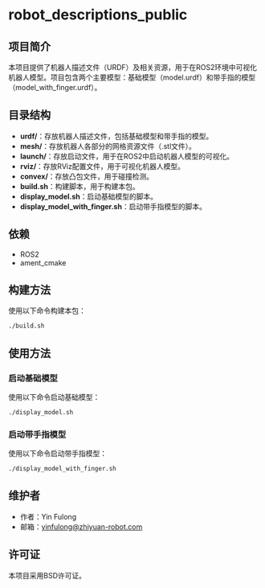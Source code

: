 # robot_descriptions_public

## 项目简介
本项目提供了机器人描述文件（URDF）及相关资源，用于在ROS2环境中可视化机器人模型。项目包含两个主要模型：基础模型（model.urdf）和带手指的模型（model_with_finger.urdf）。

## 目录结构
- **urdf/**：存放机器人描述文件，包括基础模型和带手指的模型。
- **mesh/**：存放机器人各部分的网格资源文件（.stl文件）。
- **launch/**：存放启动文件，用于在ROS2中启动机器人模型的可视化。
- **rviz/**：存放RViz配置文件，用于可视化机器人模型。
- **convex/**：存放凸包文件，用于碰撞检测。
- **build.sh**：构建脚本，用于构建本包。
- **display_model.sh**：启动基础模型的脚本。
- **display_model_with_finger.sh**：启动带手指模型的脚本。

## 依赖
- ROS2
- ament_cmake

## 构建方法
使用以下命令构建本包：
```bash
./build.sh
```

## 使用方法
### 启动基础模型
使用以下命令启动基础模型：
```bash
./display_model.sh
```

### 启动带手指模型
使用以下命令启动带手指模型：
```bash
./display_model_with_finger.sh
```

## 维护者
- 作者：Yin Fulong
- 邮箱：yinfulong@zhiyuan-robot.com

## 许可证
本项目采用BSD许可证。 